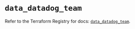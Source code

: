 # `data_datadog_team`

Refer to the Terraform Registry for docs: [`data_datadog_team`](https://registry.terraform.io/providers/datadog/datadog/3.36.0/docs/data-sources/team).
